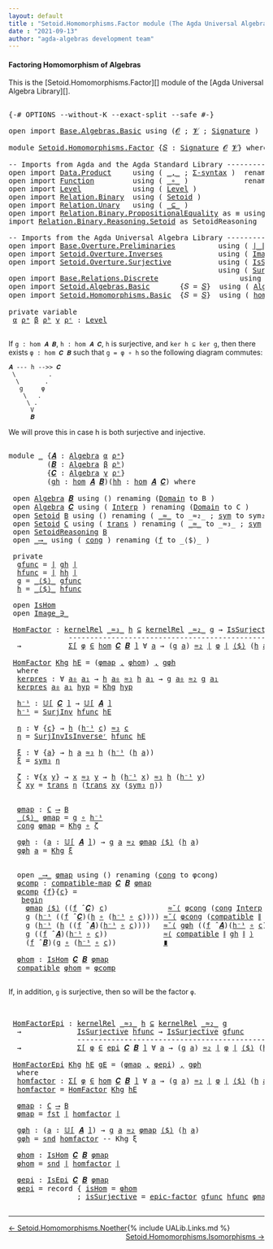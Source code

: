 ```yaml
---
layout: default
title : "Setoid.Homomorphisms.Factor module (The Agda Universal Algebra Library)"
date : "2021-09-13"
author: "agda-algebras development team"
---
```


#### <a id="factoring-homomorphisms-of-setoidalgebra">Factoring Homomorphism of Algebras</a>

This is the [Setoid.Homomorphisms.Factor][] module of the [Agda Universal Algebra Library][].

<pre class="Agda">

<a id="372" class="Symbol">{-#</a> <a id="376" class="Keyword">OPTIONS</a> <a id="384" class="Pragma">--without-K</a> <a id="396" class="Pragma">--exact-split</a> <a id="410" class="Pragma">--safe</a> <a id="417" class="Symbol">#-}</a>

<a id="422" class="Keyword">open</a> <a id="427" class="Keyword">import</a> <a id="434" href="Base.Algebras.Basic.html" class="Module">Base.Algebras.Basic</a> <a id="454" class="Keyword">using</a> <a id="460" class="Symbol">(</a><a id="461" href="Base.Algebras.Basic.html#1162" class="Generalizable">𝓞</a> <a id="463" class="Symbol">;</a> <a id="465" href="Base.Algebras.Basic.html#1164" class="Generalizable">𝓥</a> <a id="467" class="Symbol">;</a> <a id="469" href="Base.Algebras.Basic.html#3890" class="Function">Signature</a> <a id="479" class="Symbol">)</a>

<a id="482" class="Keyword">module</a> <a id="489" href="Setoid.Homomorphisms.Factor.html" class="Module">Setoid.Homomorphisms.Factor</a> <a id="517" class="Symbol">{</a><a id="518" href="Setoid.Homomorphisms.Factor.html#518" class="Bound">𝑆</a> <a id="520" class="Symbol">:</a> <a id="522" href="Base.Algebras.Basic.html#3890" class="Function">Signature</a> <a id="532" href="Base.Algebras.Basic.html#1162" class="Generalizable">𝓞</a> <a id="534" href="Base.Algebras.Basic.html#1164" class="Generalizable">𝓥</a><a id="535" class="Symbol">}</a> <a id="537" class="Keyword">where</a>

<a id="544" class="Comment">-- Imports from Agda and the Agda Standard Library -------------------------------------------------</a>
<a id="645" class="Keyword">open</a> <a id="650" class="Keyword">import</a> <a id="657" href="Data.Product.html" class="Module">Data.Product</a>     <a id="674" class="Keyword">using</a> <a id="680" class="Symbol">(</a> <a id="682" href="Agda.Builtin.Sigma.html#236" class="InductiveConstructor Operator">_,_</a> <a id="686" class="Symbol">;</a> <a id="688" href="Data.Product.html#916" class="Function">Σ-syntax</a> <a id="697" class="Symbol">)</a>  <a id="700" class="Keyword">renaming</a> <a id="709" class="Symbol">(</a> <a id="711" href="Agda.Builtin.Sigma.html#252" class="Field">proj₁</a> <a id="717" class="Symbol">to</a> <a id="720" class="Field">fst</a> <a id="724" class="Symbol">;</a> <a id="726" href="Agda.Builtin.Sigma.html#264" class="Field">proj₂</a> <a id="732" class="Symbol">to</a> <a id="735" class="Field">snd</a> <a id="739" class="Symbol">)</a>
<a id="741" class="Keyword">open</a> <a id="746" class="Keyword">import</a> <a id="753" href="Function.html" class="Module">Function</a>         <a id="770" class="Keyword">using</a> <a id="776" class="Symbol">(</a> <a id="778" href="Function.Base.html#1031" class="Function Operator">_∘_</a> <a id="782" class="Symbol">)</a>             <a id="796" class="Keyword">renaming</a> <a id="805" class="Symbol">(</a> <a id="807" href="Function.Bundles.html#1868" class="Record">Func</a> <a id="812" class="Symbol">to</a> <a id="815" class="Record">_⟶_</a> <a id="819" class="Symbol">)</a>
<a id="821" class="Keyword">open</a> <a id="826" class="Keyword">import</a> <a id="833" href="Level.html" class="Module">Level</a>            <a id="850" class="Keyword">using</a> <a id="856" class="Symbol">(</a> <a id="858" href="Agda.Primitive.html#597" class="Postulate">Level</a> <a id="864" class="Symbol">)</a>
<a id="866" class="Keyword">open</a> <a id="871" class="Keyword">import</a> <a id="878" href="Relation.Binary.html" class="Module">Relation.Binary</a>  <a id="895" class="Keyword">using</a> <a id="901" class="Symbol">(</a> <a id="903" href="Relation.Binary.Bundles.html#1009" class="Record">Setoid</a> <a id="910" class="Symbol">)</a>
<a id="912" class="Keyword">open</a> <a id="917" class="Keyword">import</a> <a id="924" href="Relation.Unary.html" class="Module">Relation.Unary</a>   <a id="941" class="Keyword">using</a> <a id="947" class="Symbol">(</a> <a id="949" href="Relation.Unary.html#1742" class="Function Operator">_⊆_</a> <a id="953" class="Symbol">)</a>
<a id="955" class="Keyword">open</a> <a id="960" class="Keyword">import</a> <a id="967" href="Relation.Binary.PropositionalEquality.html" class="Module">Relation.Binary.PropositionalEquality</a> <a id="1005" class="Symbol">as</a> <a id="1008" class="Module">≡</a> <a id="1010" class="Keyword">using</a> <a id="1016" class="Symbol">()</a>
<a id="1019" class="Keyword">import</a> <a id="1026" href="Relation.Binary.Reasoning.Setoid.html" class="Module">Relation.Binary.Reasoning.Setoid</a> <a id="1059" class="Symbol">as</a> <a id="1062" class="Module">SetoidReasoning</a>

<a id="1079" class="Comment">-- Imports from the Agda Universal Algebra Library ------------------------------------------------</a>
<a id="1179" class="Keyword">open</a> <a id="1184" class="Keyword">import</a> <a id="1191" href="Base.Overture.Preliminaries.html" class="Module">Base.Overture.Preliminaries</a>          <a id="1228" class="Keyword">using</a> <a id="1234" class="Symbol">(</a> <a id="1236" href="Base.Overture.Preliminaries.html#4402" class="Function Operator">∣_∣</a> <a id="1240" class="Symbol">;</a> <a id="1242" href="Base.Overture.Preliminaries.html#4440" class="Function Operator">∥_∥</a> <a id="1246" class="Symbol">)</a>
<a id="1248" class="Keyword">open</a> <a id="1253" class="Keyword">import</a> <a id="1260" href="Setoid.Overture.Inverses.html" class="Module">Setoid.Overture.Inverses</a>             <a id="1297" class="Keyword">using</a> <a id="1303" class="Symbol">(</a> <a id="1305" href="Setoid.Overture.Inverses.html#1876" class="Datatype Operator">Image_∋_</a> <a id="1314" class="Symbol">)</a>
<a id="1316" class="Keyword">open</a> <a id="1321" class="Keyword">import</a> <a id="1328" href="Setoid.Overture.Surjective.html" class="Module">Setoid.Overture.Surjective</a>           <a id="1365" class="Keyword">using</a> <a id="1371" class="Symbol">(</a> <a id="1373" href="Setoid.Overture.Surjective.html#2049" class="Function">IsSurjective</a> <a id="1386" class="Symbol">;</a> <a id="1388" href="Setoid.Overture.Surjective.html#3153" class="Function">SurjInv</a> <a id="1396" class="Symbol">)</a>
                                                 <a id="1447" class="Keyword">using</a> <a id="1453" class="Symbol">(</a> <a id="1455" href="Setoid.Overture.Surjective.html#3422" class="Function">SurjInvIsInverseʳ</a> <a id="1473" class="Symbol">;</a> <a id="1475" href="Setoid.Overture.Surjective.html#4905" class="Function">epic-factor</a> <a id="1487" class="Symbol">)</a>
<a id="1489" class="Keyword">open</a> <a id="1494" class="Keyword">import</a> <a id="1501" href="Base.Relations.Discrete.html" class="Module">Base.Relations.Discrete</a>                   <a id="1543" class="Keyword">using</a> <a id="1549" class="Symbol">(</a> <a id="1551" href="Base.Relations.Discrete.html#4024" class="Function">kernelRel</a> <a id="1561" class="Symbol">)</a>
<a id="1563" class="Keyword">open</a> <a id="1568" class="Keyword">import</a> <a id="1575" href="Setoid.Algebras.Basic.html" class="Module">Setoid.Algebras.Basic</a>       <a id="1603" class="Symbol">{</a><a id="1604" class="Argument">𝑆</a> <a id="1606" class="Symbol">=</a> <a id="1608" href="Setoid.Homomorphisms.Factor.html#518" class="Bound">𝑆</a><a id="1609" class="Symbol">}</a>  <a id="1612" class="Keyword">using</a> <a id="1618" class="Symbol">(</a> <a id="1620" href="Setoid.Algebras.Basic.html#2890" class="Record">Algebra</a> <a id="1628" class="Symbol">;</a> <a id="1630" href="Setoid.Algebras.Basic.html#3636" class="Function Operator">𝕌[_]</a> <a id="1635" class="Symbol">;</a> <a id="1637" href="Setoid.Algebras.Basic.html#4038" class="Function Operator">_̂_</a> <a id="1641" class="Symbol">)</a>
<a id="1643" class="Keyword">open</a> <a id="1648" class="Keyword">import</a> <a id="1655" href="Setoid.Homomorphisms.Basic.html" class="Module">Setoid.Homomorphisms.Basic</a>  <a id="1683" class="Symbol">{</a><a id="1684" class="Argument">𝑆</a> <a id="1686" class="Symbol">=</a> <a id="1688" href="Setoid.Homomorphisms.Factor.html#518" class="Bound">𝑆</a><a id="1689" class="Symbol">}</a>  <a id="1692" class="Keyword">using</a> <a id="1698" class="Symbol">(</a> <a id="1700" href="Setoid.Homomorphisms.Basic.html#1980" class="Function">hom</a> <a id="1704" class="Symbol">;</a> <a id="1706" href="Setoid.Homomorphisms.Basic.html#1884" class="Record">IsHom</a> <a id="1712" class="Symbol">;</a> <a id="1714" href="Setoid.Homomorphisms.Basic.html#1734" class="Function">compatible-map</a> <a id="1729" class="Symbol">;</a> <a id="1731" href="Setoid.Homomorphisms.Basic.html#2605" class="Function">epi</a> <a id="1735" class="Symbol">;</a> <a id="1737" href="Setoid.Homomorphisms.Basic.html#2443" class="Record">IsEpi</a><a id="1742" class="Symbol">)</a>

<a id="1745" class="Keyword">private</a> <a id="1753" class="Keyword">variable</a>
 <a id="1763" href="Setoid.Homomorphisms.Factor.html#1763" class="Generalizable">α</a> <a id="1765" href="Setoid.Homomorphisms.Factor.html#1765" class="Generalizable">ρᵃ</a> <a id="1768" href="Setoid.Homomorphisms.Factor.html#1768" class="Generalizable">β</a> <a id="1770" href="Setoid.Homomorphisms.Factor.html#1770" class="Generalizable">ρᵇ</a> <a id="1773" href="Setoid.Homomorphisms.Factor.html#1773" class="Generalizable">γ</a> <a id="1775" href="Setoid.Homomorphisms.Factor.html#1775" class="Generalizable">ρᶜ</a> <a id="1778" class="Symbol">:</a> <a id="1780" href="Agda.Primitive.html#597" class="Postulate">Level</a>

</pre>

If `g : hom 𝑨 𝑩`, `h : hom 𝑨 𝑪`, `h` is surjective, and `ker h ⊆ ker g`, then there exists `φ : hom 𝑪 𝑩` such that `g = φ ∘ h` so the following diagram commutes:

```
𝑨 --- h -->> 𝑪
 \         .
  \       .
   g     φ
    \   .
     \ .
      V
      𝑩
```

We will prove this in case h is both surjective and injective.

<pre class="Agda">

<a id="2135" class="Keyword">module</a> <a id="2142" href="Setoid.Homomorphisms.Factor.html#2142" class="Module">_</a> <a id="2144" class="Symbol">{</a><a id="2145" href="Setoid.Homomorphisms.Factor.html#2145" class="Bound">𝑨</a> <a id="2147" class="Symbol">:</a> <a id="2149" href="Setoid.Algebras.Basic.html#2890" class="Record">Algebra</a> <a id="2157" href="Setoid.Homomorphisms.Factor.html#1763" class="Generalizable">α</a> <a id="2159" href="Setoid.Homomorphisms.Factor.html#1765" class="Generalizable">ρᵃ</a><a id="2161" class="Symbol">}</a>
         <a id="2172" class="Symbol">(</a><a id="2173" href="Setoid.Homomorphisms.Factor.html#2173" class="Bound">𝑩</a> <a id="2175" class="Symbol">:</a> <a id="2177" href="Setoid.Algebras.Basic.html#2890" class="Record">Algebra</a> <a id="2185" href="Setoid.Homomorphisms.Factor.html#1768" class="Generalizable">β</a> <a id="2187" href="Setoid.Homomorphisms.Factor.html#1770" class="Generalizable">ρᵇ</a><a id="2189" class="Symbol">)</a>
         <a id="2200" class="Symbol">{</a><a id="2201" href="Setoid.Homomorphisms.Factor.html#2201" class="Bound">𝑪</a> <a id="2203" class="Symbol">:</a> <a id="2205" href="Setoid.Algebras.Basic.html#2890" class="Record">Algebra</a> <a id="2213" href="Setoid.Homomorphisms.Factor.html#1773" class="Generalizable">γ</a> <a id="2215" href="Setoid.Homomorphisms.Factor.html#1775" class="Generalizable">ρᶜ</a><a id="2217" class="Symbol">}</a>
         <a id="2228" class="Symbol">(</a><a id="2229" href="Setoid.Homomorphisms.Factor.html#2229" class="Bound">gh</a> <a id="2232" class="Symbol">:</a> <a id="2234" href="Setoid.Homomorphisms.Basic.html#1980" class="Function">hom</a> <a id="2238" href="Setoid.Homomorphisms.Factor.html#2145" class="Bound">𝑨</a> <a id="2240" href="Setoid.Homomorphisms.Factor.html#2173" class="Bound">𝑩</a><a id="2241" class="Symbol">)(</a><a id="2243" href="Setoid.Homomorphisms.Factor.html#2243" class="Bound">hh</a> <a id="2246" class="Symbol">:</a> <a id="2248" href="Setoid.Homomorphisms.Basic.html#1980" class="Function">hom</a> <a id="2252" href="Setoid.Homomorphisms.Factor.html#2145" class="Bound">𝑨</a> <a id="2254" href="Setoid.Homomorphisms.Factor.html#2201" class="Bound">𝑪</a><a id="2255" class="Symbol">)</a> <a id="2257" class="Keyword">where</a>

 <a id="2265" class="Keyword">open</a> <a id="2270" href="Setoid.Algebras.Basic.html#2890" class="Module">Algebra</a> <a id="2278" href="Setoid.Homomorphisms.Factor.html#2173" class="Bound">𝑩</a> <a id="2280" class="Keyword">using</a> <a id="2286" class="Symbol">()</a> <a id="2289" class="Keyword">renaming</a> <a id="2298" class="Symbol">(</a><a id="2299" href="Setoid.Algebras.Basic.html#2947" class="Field">Domain</a> <a id="2306" class="Symbol">to</a> <a id="2309" class="Field">B</a> <a id="2311" class="Symbol">)</a>
 <a id="2314" class="Keyword">open</a> <a id="2319" href="Setoid.Algebras.Basic.html#2890" class="Module">Algebra</a> <a id="2327" href="Setoid.Homomorphisms.Factor.html#2201" class="Bound">𝑪</a> <a id="2329" class="Keyword">using</a> <a id="2335" class="Symbol">(</a> <a id="2337" href="Setoid.Algebras.Basic.html#2969" class="Field">Interp</a> <a id="2344" class="Symbol">)</a> <a id="2346" class="Keyword">renaming</a> <a id="2355" class="Symbol">(</a><a id="2356" href="Setoid.Algebras.Basic.html#2947" class="Field">Domain</a> <a id="2363" class="Symbol">to</a> <a id="2366" class="Field">C</a> <a id="2368" class="Symbol">)</a>
 <a id="2371" class="Keyword">open</a> <a id="2376" href="Relation.Binary.Bundles.html#1009" class="Module">Setoid</a> <a id="2383" href="Setoid.Homomorphisms.Factor.html#2309" class="Function">B</a> <a id="2385" class="Keyword">using</a> <a id="2391" class="Symbol">()</a> <a id="2394" class="Keyword">renaming</a> <a id="2403" class="Symbol">(</a> <a id="2405" href="Relation.Binary.Bundles.html#1098" class="Field Operator">_≈_</a> <a id="2409" class="Symbol">to</a> <a id="2412" class="Field Operator">_≈₂_</a> <a id="2417" class="Symbol">;</a> <a id="2419" href="Relation.Binary.Structures.html#1594" class="Function">sym</a> <a id="2423" class="Symbol">to</a> <a id="2426" class="Function">sym₂</a> <a id="2431" class="Symbol">)</a>
 <a id="2434" class="Keyword">open</a> <a id="2439" href="Relation.Binary.Bundles.html#1009" class="Module">Setoid</a> <a id="2446" href="Setoid.Homomorphisms.Factor.html#2366" class="Function">C</a> <a id="2448" class="Keyword">using</a> <a id="2454" class="Symbol">(</a> <a id="2456" href="Relation.Binary.Structures.html#1620" class="Function">trans</a> <a id="2462" class="Symbol">)</a> <a id="2464" class="Keyword">renaming</a> <a id="2473" class="Symbol">(</a> <a id="2475" href="Relation.Binary.Bundles.html#1098" class="Field Operator">_≈_</a> <a id="2479" class="Symbol">to</a> <a id="2482" class="Field Operator">_≈₃_</a> <a id="2487" class="Symbol">;</a> <a id="2489" href="Relation.Binary.Structures.html#1594" class="Function">sym</a> <a id="2493" class="Symbol">to</a> <a id="2496" class="Function">sym₃</a> <a id="2501" class="Symbol">)</a>
 <a id="2504" class="Keyword">open</a> <a id="2509" href="Relation.Binary.Reasoning.Setoid.html" class="Module">SetoidReasoning</a> <a id="2525" href="Setoid.Homomorphisms.Factor.html#2309" class="Function">B</a>
 <a id="2528" class="Keyword">open</a> <a id="2533" href="Setoid.Homomorphisms.Factor.html#815" class="Module">_⟶_</a> <a id="2537" class="Keyword">using</a> <a id="2543" class="Symbol">(</a> <a id="2545" href="Function.Bundles.html#1938" class="Field">cong</a> <a id="2550" class="Symbol">)</a> <a id="2552" class="Keyword">renaming</a> <a id="2561" class="Symbol">(</a><a id="2562" href="Function.Bundles.html#1919" class="Field">f</a> <a id="2564" class="Symbol">to</a> <a id="2567" class="Field">_⟨$⟩_</a> <a id="2573" class="Symbol">)</a>

 <a id="2577" class="Keyword">private</a>
  <a id="2587" href="Setoid.Homomorphisms.Factor.html#2587" class="Function">gfunc</a> <a id="2593" class="Symbol">=</a> <a id="2595" href="Base.Overture.Preliminaries.html#4402" class="Function Operator">∣</a> <a id="2597" href="Setoid.Homomorphisms.Factor.html#2229" class="Bound">gh</a> <a id="2600" href="Base.Overture.Preliminaries.html#4402" class="Function Operator">∣</a>
  <a id="2604" href="Setoid.Homomorphisms.Factor.html#2604" class="Function">hfunc</a> <a id="2610" class="Symbol">=</a> <a id="2612" href="Base.Overture.Preliminaries.html#4402" class="Function Operator">∣</a> <a id="2614" href="Setoid.Homomorphisms.Factor.html#2243" class="Bound">hh</a> <a id="2617" href="Base.Overture.Preliminaries.html#4402" class="Function Operator">∣</a>
  <a id="2621" href="Setoid.Homomorphisms.Factor.html#2621" class="Function">g</a> <a id="2623" class="Symbol">=</a> <a id="2625" href="Setoid.Homomorphisms.Factor.html#2567" class="Field Operator">_⟨$⟩_</a> <a id="2631" href="Setoid.Homomorphisms.Factor.html#2587" class="Function">gfunc</a>
  <a id="2639" href="Setoid.Homomorphisms.Factor.html#2639" class="Function">h</a> <a id="2641" class="Symbol">=</a> <a id="2643" href="Setoid.Homomorphisms.Factor.html#2567" class="Field Operator">_⟨$⟩_</a> <a id="2649" href="Setoid.Homomorphisms.Factor.html#2604" class="Function">hfunc</a>

 <a id="2657" class="Keyword">open</a> <a id="2662" href="Setoid.Homomorphisms.Basic.html#1884" class="Module">IsHom</a>
 <a id="2669" class="Keyword">open</a> <a id="2674" href="Setoid.Overture.Inverses.html#1876" class="Module Operator">Image_∋_</a>

 <a id="2685" href="Setoid.Homomorphisms.Factor.html#2685" class="Function">HomFactor</a> <a id="2695" class="Symbol">:</a> <a id="2697" href="Base.Relations.Discrete.html#4024" class="Function">kernelRel</a> <a id="2707" href="Setoid.Homomorphisms.Factor.html#2482" class="Function Operator">_≈₃_</a> <a id="2712" href="Setoid.Homomorphisms.Factor.html#2639" class="Function">h</a> <a id="2714" href="Relation.Unary.html#1742" class="Function Operator">⊆</a> <a id="2716" href="Base.Relations.Discrete.html#4024" class="Function">kernelRel</a> <a id="2726" href="Setoid.Homomorphisms.Factor.html#2412" class="Function Operator">_≈₂_</a> <a id="2731" href="Setoid.Homomorphisms.Factor.html#2621" class="Function">g</a> <a id="2733" class="Symbol">→</a> <a id="2735" href="Setoid.Overture.Surjective.html#2049" class="Function">IsSurjective</a> <a id="2748" href="Setoid.Homomorphisms.Factor.html#2604" class="Function">hfunc</a>
              <a id="2768" class="Comment">---------------------------------------------------------</a>
  <a id="2828" class="Symbol">→</a>           <a id="2840" href="Data.Product.html#916" class="Function">Σ[</a> <a id="2843" href="Setoid.Homomorphisms.Factor.html#2843" class="Bound">φ</a> <a id="2845" href="Data.Product.html#916" class="Function">∈</a> <a id="2847" href="Setoid.Homomorphisms.Basic.html#1980" class="Function">hom</a> <a id="2851" href="Setoid.Homomorphisms.Factor.html#2201" class="Bound">𝑪</a> <a id="2853" href="Setoid.Homomorphisms.Factor.html#2173" class="Bound">𝑩</a> <a id="2855" href="Data.Product.html#916" class="Function">]</a> <a id="2857" class="Symbol">∀</a> <a id="2859" href="Setoid.Homomorphisms.Factor.html#2859" class="Bound">a</a> <a id="2861" class="Symbol">→</a> <a id="2863" class="Symbol">(</a><a id="2864" href="Setoid.Homomorphisms.Factor.html#2621" class="Function">g</a> <a id="2866" href="Setoid.Homomorphisms.Factor.html#2859" class="Bound">a</a><a id="2867" class="Symbol">)</a> <a id="2869" href="Setoid.Homomorphisms.Factor.html#2412" class="Function Operator">≈₂</a> <a id="2872" href="Base.Overture.Preliminaries.html#4402" class="Function Operator">∣</a> <a id="2874" href="Setoid.Homomorphisms.Factor.html#2843" class="Bound">φ</a> <a id="2876" href="Base.Overture.Preliminaries.html#4402" class="Function Operator">∣</a> <a id="2878" href="Setoid.Homomorphisms.Factor.html#2567" class="Field Operator">⟨$⟩</a> <a id="2882" class="Symbol">(</a><a id="2883" href="Setoid.Homomorphisms.Factor.html#2639" class="Function">h</a> <a id="2885" href="Setoid.Homomorphisms.Factor.html#2859" class="Bound">a</a><a id="2886" class="Symbol">)</a>

 <a id="2890" href="Setoid.Homomorphisms.Factor.html#2685" class="Function">HomFactor</a> <a id="2900" href="Setoid.Homomorphisms.Factor.html#2900" class="Bound">Khg</a> <a id="2904" href="Setoid.Homomorphisms.Factor.html#2904" class="Bound">hE</a> <a id="2907" class="Symbol">=</a> <a id="2909" class="Symbol">(</a><a id="2910" href="Setoid.Homomorphisms.Factor.html#3268" class="Function">φmap</a> <a id="2915" href="Agda.Builtin.Sigma.html#236" class="InductiveConstructor Operator">,</a> <a id="2917" href="Setoid.Homomorphisms.Factor.html#3822" class="Function">φhom</a><a id="2921" class="Symbol">)</a> <a id="2923" href="Agda.Builtin.Sigma.html#236" class="InductiveConstructor Operator">,</a> <a id="2925" href="Setoid.Homomorphisms.Factor.html#3329" class="Function">gφh</a>
  <a id="2931" class="Keyword">where</a>
  <a id="2939" href="Setoid.Homomorphisms.Factor.html#2939" class="Function">kerpres</a> <a id="2947" class="Symbol">:</a> <a id="2949" class="Symbol">∀</a> <a id="2951" href="Setoid.Homomorphisms.Factor.html#2951" class="Bound">a₀</a> <a id="2954" href="Setoid.Homomorphisms.Factor.html#2954" class="Bound">a₁</a> <a id="2957" class="Symbol">→</a> <a id="2959" href="Setoid.Homomorphisms.Factor.html#2639" class="Function">h</a> <a id="2961" href="Setoid.Homomorphisms.Factor.html#2951" class="Bound">a₀</a> <a id="2964" href="Setoid.Homomorphisms.Factor.html#2482" class="Function Operator">≈₃</a> <a id="2967" href="Setoid.Homomorphisms.Factor.html#2639" class="Function">h</a> <a id="2969" href="Setoid.Homomorphisms.Factor.html#2954" class="Bound">a₁</a> <a id="2972" class="Symbol">→</a> <a id="2974" href="Setoid.Homomorphisms.Factor.html#2621" class="Function">g</a> <a id="2976" href="Setoid.Homomorphisms.Factor.html#2951" class="Bound">a₀</a> <a id="2979" href="Setoid.Homomorphisms.Factor.html#2412" class="Function Operator">≈₂</a> <a id="2982" href="Setoid.Homomorphisms.Factor.html#2621" class="Function">g</a> <a id="2984" href="Setoid.Homomorphisms.Factor.html#2954" class="Bound">a₁</a>
  <a id="2989" href="Setoid.Homomorphisms.Factor.html#2939" class="Function">kerpres</a> <a id="2997" href="Setoid.Homomorphisms.Factor.html#2997" class="Bound">a₀</a> <a id="3000" href="Setoid.Homomorphisms.Factor.html#3000" class="Bound">a₁</a> <a id="3003" href="Setoid.Homomorphisms.Factor.html#3003" class="Bound">hyp</a> <a id="3007" class="Symbol">=</a> <a id="3009" href="Setoid.Homomorphisms.Factor.html#2900" class="Bound">Khg</a> <a id="3013" href="Setoid.Homomorphisms.Factor.html#3003" class="Bound">hyp</a>

  <a id="3020" href="Setoid.Homomorphisms.Factor.html#3020" class="Function">h⁻¹</a> <a id="3024" class="Symbol">:</a> <a id="3026" href="Setoid.Algebras.Basic.html#3636" class="Function Operator">𝕌[</a> <a id="3029" href="Setoid.Homomorphisms.Factor.html#2201" class="Bound">𝑪</a> <a id="3031" href="Setoid.Algebras.Basic.html#3636" class="Function Operator">]</a> <a id="3033" class="Symbol">→</a> <a id="3035" href="Setoid.Algebras.Basic.html#3636" class="Function Operator">𝕌[</a> <a id="3038" href="Setoid.Homomorphisms.Factor.html#2145" class="Bound">𝑨</a> <a id="3040" href="Setoid.Algebras.Basic.html#3636" class="Function Operator">]</a>
  <a id="3044" href="Setoid.Homomorphisms.Factor.html#3020" class="Function">h⁻¹</a> <a id="3048" class="Symbol">=</a> <a id="3050" href="Setoid.Overture.Surjective.html#3153" class="Function">SurjInv</a> <a id="3058" href="Setoid.Homomorphisms.Factor.html#2604" class="Function">hfunc</a> <a id="3064" href="Setoid.Homomorphisms.Factor.html#2904" class="Bound">hE</a>

  <a id="3070" href="Setoid.Homomorphisms.Factor.html#3070" class="Function">η</a> <a id="3072" class="Symbol">:</a> <a id="3074" class="Symbol">∀</a> <a id="3076" class="Symbol">{</a><a id="3077" href="Setoid.Homomorphisms.Factor.html#3077" class="Bound">c</a><a id="3078" class="Symbol">}</a> <a id="3080" class="Symbol">→</a> <a id="3082" href="Setoid.Homomorphisms.Factor.html#2639" class="Function">h</a> <a id="3084" class="Symbol">(</a><a id="3085" href="Setoid.Homomorphisms.Factor.html#3020" class="Function">h⁻¹</a> <a id="3089" href="Setoid.Homomorphisms.Factor.html#3077" class="Bound">c</a><a id="3090" class="Symbol">)</a> <a id="3092" href="Setoid.Homomorphisms.Factor.html#2482" class="Function Operator">≈₃</a> <a id="3095" href="Setoid.Homomorphisms.Factor.html#3077" class="Bound">c</a>
  <a id="3099" href="Setoid.Homomorphisms.Factor.html#3070" class="Function">η</a> <a id="3101" class="Symbol">=</a> <a id="3103" href="Setoid.Overture.Surjective.html#3422" class="Function">SurjInvIsInverseʳ</a> <a id="3121" href="Setoid.Homomorphisms.Factor.html#2604" class="Function">hfunc</a> <a id="3127" href="Setoid.Homomorphisms.Factor.html#2904" class="Bound">hE</a>

  <a id="3133" href="Setoid.Homomorphisms.Factor.html#3133" class="Function">ξ</a> <a id="3135" class="Symbol">:</a> <a id="3137" class="Symbol">∀</a> <a id="3139" class="Symbol">{</a><a id="3140" href="Setoid.Homomorphisms.Factor.html#3140" class="Bound">a</a><a id="3141" class="Symbol">}</a> <a id="3143" class="Symbol">→</a> <a id="3145" href="Setoid.Homomorphisms.Factor.html#2639" class="Function">h</a> <a id="3147" href="Setoid.Homomorphisms.Factor.html#3140" class="Bound">a</a> <a id="3149" href="Setoid.Homomorphisms.Factor.html#2482" class="Function Operator">≈₃</a> <a id="3152" href="Setoid.Homomorphisms.Factor.html#2639" class="Function">h</a> <a id="3154" class="Symbol">(</a><a id="3155" href="Setoid.Homomorphisms.Factor.html#3020" class="Function">h⁻¹</a> <a id="3159" class="Symbol">(</a><a id="3160" href="Setoid.Homomorphisms.Factor.html#2639" class="Function">h</a> <a id="3162" href="Setoid.Homomorphisms.Factor.html#3140" class="Bound">a</a><a id="3163" class="Symbol">))</a>
  <a id="3168" href="Setoid.Homomorphisms.Factor.html#3133" class="Function">ξ</a> <a id="3170" class="Symbol">=</a> <a id="3172" href="Setoid.Homomorphisms.Factor.html#2496" class="Function">sym₃</a> <a id="3177" href="Setoid.Homomorphisms.Factor.html#3070" class="Function">η</a>

  <a id="3182" href="Setoid.Homomorphisms.Factor.html#3182" class="Function">ζ</a> <a id="3184" class="Symbol">:</a> <a id="3186" class="Symbol">∀{</a><a id="3188" href="Setoid.Homomorphisms.Factor.html#3188" class="Bound">x</a> <a id="3190" href="Setoid.Homomorphisms.Factor.html#3190" class="Bound">y</a><a id="3191" class="Symbol">}</a> <a id="3193" class="Symbol">→</a> <a id="3195" href="Setoid.Homomorphisms.Factor.html#3188" class="Bound">x</a> <a id="3197" href="Setoid.Homomorphisms.Factor.html#2482" class="Function Operator">≈₃</a> <a id="3200" href="Setoid.Homomorphisms.Factor.html#3190" class="Bound">y</a> <a id="3202" class="Symbol">→</a> <a id="3204" href="Setoid.Homomorphisms.Factor.html#2639" class="Function">h</a> <a id="3206" class="Symbol">(</a><a id="3207" href="Setoid.Homomorphisms.Factor.html#3020" class="Function">h⁻¹</a> <a id="3211" href="Setoid.Homomorphisms.Factor.html#3188" class="Bound">x</a><a id="3212" class="Symbol">)</a> <a id="3214" href="Setoid.Homomorphisms.Factor.html#2482" class="Function Operator">≈₃</a> <a id="3217" href="Setoid.Homomorphisms.Factor.html#2639" class="Function">h</a> <a id="3219" class="Symbol">(</a><a id="3220" href="Setoid.Homomorphisms.Factor.html#3020" class="Function">h⁻¹</a> <a id="3224" href="Setoid.Homomorphisms.Factor.html#3190" class="Bound">y</a><a id="3225" class="Symbol">)</a>
  <a id="3229" href="Setoid.Homomorphisms.Factor.html#3182" class="Function">ζ</a> <a id="3231" href="Setoid.Homomorphisms.Factor.html#3231" class="Bound">xy</a> <a id="3234" class="Symbol">=</a> <a id="3236" href="Relation.Binary.Structures.html#1620" class="Function">trans</a> <a id="3242" href="Setoid.Homomorphisms.Factor.html#3070" class="Function">η</a> <a id="3244" class="Symbol">(</a><a id="3245" href="Relation.Binary.Structures.html#1620" class="Function">trans</a> <a id="3251" href="Setoid.Homomorphisms.Factor.html#3231" class="Bound">xy</a> <a id="3254" class="Symbol">(</a><a id="3255" href="Setoid.Homomorphisms.Factor.html#2496" class="Function">sym₃</a> <a id="3260" href="Setoid.Homomorphisms.Factor.html#3070" class="Function">η</a><a id="3261" class="Symbol">))</a>


  <a id="3268" href="Setoid.Homomorphisms.Factor.html#3268" class="Function">φmap</a> <a id="3273" class="Symbol">:</a> <a id="3275" href="Setoid.Homomorphisms.Factor.html#2366" class="Function">C</a> <a id="3277" href="Setoid.Homomorphisms.Factor.html#815" class="Record Operator">⟶</a> <a id="3279" href="Setoid.Homomorphisms.Factor.html#2309" class="Function">B</a>
  <a id="3283" href="Setoid.Homomorphisms.Factor.html#2567" class="Field Operator">_⟨$⟩_</a> <a id="3289" href="Setoid.Homomorphisms.Factor.html#3268" class="Function">φmap</a> <a id="3294" class="Symbol">=</a> <a id="3296" href="Setoid.Homomorphisms.Factor.html#2621" class="Function">g</a> <a id="3298" href="Function.Base.html#1031" class="Function Operator">∘</a> <a id="3300" href="Setoid.Homomorphisms.Factor.html#3020" class="Function">h⁻¹</a>
  <a id="3306" href="Function.Bundles.html#1938" class="Field">cong</a> <a id="3311" href="Setoid.Homomorphisms.Factor.html#3268" class="Function">φmap</a> <a id="3316" class="Symbol">=</a> <a id="3318" href="Setoid.Homomorphisms.Factor.html#2900" class="Bound">Khg</a> <a id="3322" href="Function.Base.html#1031" class="Function Operator">∘</a> <a id="3324" href="Setoid.Homomorphisms.Factor.html#3182" class="Function">ζ</a>

  <a id="3329" href="Setoid.Homomorphisms.Factor.html#3329" class="Function">gφh</a> <a id="3333" class="Symbol">:</a> <a id="3335" class="Symbol">(</a><a id="3336" href="Setoid.Homomorphisms.Factor.html#3336" class="Bound">a</a> <a id="3338" class="Symbol">:</a> <a id="3340" href="Setoid.Algebras.Basic.html#3636" class="Function Operator">𝕌[</a> <a id="3343" href="Setoid.Homomorphisms.Factor.html#2145" class="Bound">𝑨</a> <a id="3345" href="Setoid.Algebras.Basic.html#3636" class="Function Operator">]</a><a id="3346" class="Symbol">)</a> <a id="3348" class="Symbol">→</a> <a id="3350" href="Setoid.Homomorphisms.Factor.html#2621" class="Function">g</a> <a id="3352" href="Setoid.Homomorphisms.Factor.html#3336" class="Bound">a</a> <a id="3354" href="Setoid.Homomorphisms.Factor.html#2412" class="Function Operator">≈₂</a> <a id="3357" href="Setoid.Homomorphisms.Factor.html#3268" class="Function">φmap</a> <a id="3362" href="Setoid.Homomorphisms.Factor.html#2567" class="Field Operator">⟨$⟩</a> <a id="3366" class="Symbol">(</a><a id="3367" href="Setoid.Homomorphisms.Factor.html#2639" class="Function">h</a> <a id="3369" href="Setoid.Homomorphisms.Factor.html#3336" class="Bound">a</a><a id="3370" class="Symbol">)</a>
  <a id="3374" href="Setoid.Homomorphisms.Factor.html#3329" class="Function">gφh</a> <a id="3378" href="Setoid.Homomorphisms.Factor.html#3378" class="Bound">a</a> <a id="3380" class="Symbol">=</a> <a id="3382" href="Setoid.Homomorphisms.Factor.html#2900" class="Bound">Khg</a> <a id="3386" href="Setoid.Homomorphisms.Factor.html#3133" class="Function">ξ</a>


  <a id="3392" class="Keyword">open</a> <a id="3397" href="Setoid.Homomorphisms.Factor.html#815" class="Module">_⟶_</a> <a id="3401" href="Setoid.Homomorphisms.Factor.html#3268" class="Function">φmap</a> <a id="3406" class="Keyword">using</a> <a id="3412" class="Symbol">()</a> <a id="3415" class="Keyword">renaming</a> <a id="3424" class="Symbol">(</a><a id="3425" href="Function.Bundles.html#1938" class="Field">cong</a> <a id="3430" class="Symbol">to</a> <a id="3433" class="Field">φcong</a><a id="3438" class="Symbol">)</a>
  <a id="3442" href="Setoid.Homomorphisms.Factor.html#3442" class="Function">φcomp</a> <a id="3448" class="Symbol">:</a> <a id="3450" href="Setoid.Homomorphisms.Basic.html#1734" class="Function">compatible-map</a> <a id="3465" href="Setoid.Homomorphisms.Factor.html#2201" class="Bound">𝑪</a> <a id="3467" href="Setoid.Homomorphisms.Factor.html#2173" class="Bound">𝑩</a> <a id="3469" href="Setoid.Homomorphisms.Factor.html#3268" class="Function">φmap</a>
  <a id="3476" href="Setoid.Homomorphisms.Factor.html#3442" class="Function">φcomp</a> <a id="3482" class="Symbol">{</a><a id="3483" href="Setoid.Homomorphisms.Factor.html#3483" class="Bound">f</a><a id="3484" class="Symbol">}{</a><a id="3486" href="Setoid.Homomorphisms.Factor.html#3486" class="Bound">c</a><a id="3487" class="Symbol">}</a> <a id="3489" class="Symbol">=</a>
   <a id="3494" href="Relation.Binary.Reasoning.Base.Single.html#1916" class="Function Operator">begin</a>
    <a id="3504" href="Setoid.Homomorphisms.Factor.html#3268" class="Function">φmap</a> <a id="3509" href="Setoid.Homomorphisms.Factor.html#2567" class="Field Operator">⟨$⟩</a> <a id="3513" class="Symbol">((</a><a id="3515" href="Setoid.Homomorphisms.Factor.html#3483" class="Bound">f</a> <a id="3517" href="Setoid.Algebras.Basic.html#4038" class="Function Operator">̂</a> <a id="3519" href="Setoid.Homomorphisms.Factor.html#2201" class="Bound">𝑪</a><a id="3520" class="Symbol">)</a> <a id="3522" href="Setoid.Homomorphisms.Factor.html#3486" class="Bound">c</a><a id="3523" class="Symbol">)</a>              <a id="3538" href="Relation.Binary.Reasoning.Setoid.html#1153" class="Function">≈˘⟨</a> <a id="3542" href="Setoid.Homomorphisms.Factor.html#3433" class="Function">φcong</a> <a id="3548" class="Symbol">(</a><a id="3549" href="Function.Bundles.html#1938" class="Field">cong</a> <a id="3554" href="Setoid.Algebras.Basic.html#2969" class="Function">Interp</a> <a id="3561" class="Symbol">(</a><a id="3562" href="Agda.Builtin.Equality.html#208" class="InductiveConstructor">≡.refl</a> <a id="3569" href="Agda.Builtin.Sigma.html#236" class="InductiveConstructor Operator">,</a> <a id="3571" class="Symbol">(λ</a> <a id="3574" href="Setoid.Homomorphisms.Factor.html#3574" class="Bound">_</a> <a id="3576" class="Symbol">→</a> <a id="3578" href="Setoid.Homomorphisms.Factor.html#3070" class="Function">η</a><a id="3579" class="Symbol">)))</a> <a id="3583" href="Relation.Binary.Reasoning.Setoid.html#1153" class="Function">⟩</a>
    <a id="3589" href="Setoid.Homomorphisms.Factor.html#2621" class="Function">g</a> <a id="3591" class="Symbol">(</a><a id="3592" href="Setoid.Homomorphisms.Factor.html#3020" class="Function">h⁻¹</a> <a id="3596" class="Symbol">((</a><a id="3598" href="Setoid.Homomorphisms.Factor.html#3483" class="Bound">f</a> <a id="3600" href="Setoid.Algebras.Basic.html#4038" class="Function Operator">̂</a> <a id="3602" href="Setoid.Homomorphisms.Factor.html#2201" class="Bound">𝑪</a><a id="3603" class="Symbol">)(</a><a id="3605" href="Setoid.Homomorphisms.Factor.html#2639" class="Function">h</a> <a id="3607" href="Function.Base.html#1031" class="Function Operator">∘</a> <a id="3609" class="Symbol">(</a><a id="3610" href="Setoid.Homomorphisms.Factor.html#3020" class="Function">h⁻¹</a> <a id="3614" href="Function.Base.html#1031" class="Function Operator">∘</a> <a id="3616" href="Setoid.Homomorphisms.Factor.html#3486" class="Bound">c</a><a id="3617" class="Symbol">))))</a> <a id="3622" href="Relation.Binary.Reasoning.Setoid.html#1153" class="Function">≈˘⟨</a> <a id="3626" href="Setoid.Homomorphisms.Factor.html#3433" class="Function">φcong</a> <a id="3632" class="Symbol">(</a><a id="3633" href="Setoid.Homomorphisms.Basic.html#1948" class="Field">compatible</a> <a id="3644" href="Base.Overture.Preliminaries.html#4440" class="Function Operator">∥</a> <a id="3646" href="Setoid.Homomorphisms.Factor.html#2243" class="Bound">hh</a> <a id="3649" href="Base.Overture.Preliminaries.html#4440" class="Function Operator">∥</a><a id="3650" class="Symbol">)</a> <a id="3652" href="Relation.Binary.Reasoning.Setoid.html#1153" class="Function">⟩</a>
    <a id="3658" href="Setoid.Homomorphisms.Factor.html#2621" class="Function">g</a> <a id="3660" class="Symbol">(</a><a id="3661" href="Setoid.Homomorphisms.Factor.html#3020" class="Function">h⁻¹</a> <a id="3665" class="Symbol">(</a><a id="3666" href="Setoid.Homomorphisms.Factor.html#2639" class="Function">h</a> <a id="3668" class="Symbol">((</a><a id="3670" href="Setoid.Homomorphisms.Factor.html#3483" class="Bound">f</a> <a id="3672" href="Setoid.Algebras.Basic.html#4038" class="Function Operator">̂</a> <a id="3674" href="Setoid.Homomorphisms.Factor.html#2145" class="Bound">𝑨</a><a id="3675" class="Symbol">)(</a><a id="3677" href="Setoid.Homomorphisms.Factor.html#3020" class="Function">h⁻¹</a> <a id="3681" href="Function.Base.html#1031" class="Function Operator">∘</a> <a id="3683" href="Setoid.Homomorphisms.Factor.html#3486" class="Bound">c</a><a id="3684" class="Symbol">))))</a>   <a id="3691" href="Relation.Binary.Reasoning.Setoid.html#1153" class="Function">≈˘⟨</a> <a id="3695" href="Setoid.Homomorphisms.Factor.html#3329" class="Function">gφh</a> <a id="3699" class="Symbol">((</a><a id="3701" href="Setoid.Homomorphisms.Factor.html#3483" class="Bound">f</a> <a id="3703" href="Setoid.Algebras.Basic.html#4038" class="Function Operator">̂</a> <a id="3705" href="Setoid.Homomorphisms.Factor.html#2145" class="Bound">𝑨</a><a id="3706" class="Symbol">)(</a><a id="3708" href="Setoid.Homomorphisms.Factor.html#3020" class="Function">h⁻¹</a> <a id="3712" href="Function.Base.html#1031" class="Function Operator">∘</a> <a id="3714" href="Setoid.Homomorphisms.Factor.html#3486" class="Bound">c</a><a id="3715" class="Symbol">))</a> <a id="3718" href="Relation.Binary.Reasoning.Setoid.html#1153" class="Function">⟩</a>
    <a id="3724" href="Setoid.Homomorphisms.Factor.html#2621" class="Function">g</a> <a id="3726" class="Symbol">((</a><a id="3728" href="Setoid.Homomorphisms.Factor.html#3483" class="Bound">f</a> <a id="3730" href="Setoid.Algebras.Basic.html#4038" class="Function Operator">̂</a> <a id="3732" href="Setoid.Homomorphisms.Factor.html#2145" class="Bound">𝑨</a><a id="3733" class="Symbol">)(</a><a id="3735" href="Setoid.Homomorphisms.Factor.html#3020" class="Function">h⁻¹</a> <a id="3739" href="Function.Base.html#1031" class="Function Operator">∘</a> <a id="3741" href="Setoid.Homomorphisms.Factor.html#3486" class="Bound">c</a><a id="3742" class="Symbol">))</a>             <a id="3757" href="Relation.Binary.Reasoning.Setoid.html#1052" class="Function">≈⟨</a> <a id="3760" href="Setoid.Homomorphisms.Basic.html#1948" class="Field">compatible</a> <a id="3771" href="Base.Overture.Preliminaries.html#4440" class="Function Operator">∥</a> <a id="3773" href="Setoid.Homomorphisms.Factor.html#2229" class="Bound">gh</a> <a id="3776" href="Base.Overture.Preliminaries.html#4440" class="Function Operator">∥</a> <a id="3778" href="Relation.Binary.Reasoning.Setoid.html#1052" class="Function">⟩</a>
    <a id="3784" class="Symbol">(</a><a id="3785" href="Setoid.Homomorphisms.Factor.html#3483" class="Bound">f</a> <a id="3787" href="Setoid.Algebras.Basic.html#4038" class="Function Operator">̂</a> <a id="3789" href="Setoid.Homomorphisms.Factor.html#2173" class="Bound">𝑩</a><a id="3790" class="Symbol">)(</a><a id="3792" href="Setoid.Homomorphisms.Factor.html#2621" class="Function">g</a> <a id="3794" href="Function.Base.html#1031" class="Function Operator">∘</a> <a id="3796" class="Symbol">(</a><a id="3797" href="Setoid.Homomorphisms.Factor.html#3020" class="Function">h⁻¹</a> <a id="3801" href="Function.Base.html#1031" class="Function Operator">∘</a> <a id="3803" href="Setoid.Homomorphisms.Factor.html#3486" class="Bound">c</a><a id="3804" class="Symbol">))</a>           <a id="3817" href="Relation.Binary.Reasoning.Base.Single.html#2555" class="Function Operator">∎</a>

  <a id="3822" href="Setoid.Homomorphisms.Factor.html#3822" class="Function">φhom</a> <a id="3827" class="Symbol">:</a> <a id="3829" href="Setoid.Homomorphisms.Basic.html#1884" class="Record">IsHom</a> <a id="3835" href="Setoid.Homomorphisms.Factor.html#2201" class="Bound">𝑪</a> <a id="3837" href="Setoid.Homomorphisms.Factor.html#2173" class="Bound">𝑩</a> <a id="3839" href="Setoid.Homomorphisms.Factor.html#3268" class="Function">φmap</a>
  <a id="3846" href="Setoid.Homomorphisms.Basic.html#1948" class="Field">compatible</a> <a id="3857" href="Setoid.Homomorphisms.Factor.html#3822" class="Function">φhom</a> <a id="3862" class="Symbol">=</a> <a id="3864" href="Setoid.Homomorphisms.Factor.html#3442" class="Function">φcomp</a>

</pre>


If, in addition, `g` is surjective, then so will be the factor `φ`.

<pre class="Agda">


 <a id="3969" href="Setoid.Homomorphisms.Factor.html#3969" class="Function">HomFactorEpi</a> <a id="3982" class="Symbol">:</a> <a id="3984" href="Base.Relations.Discrete.html#4024" class="Function">kernelRel</a> <a id="3994" href="Setoid.Homomorphisms.Factor.html#2482" class="Function Operator">_≈₃_</a> <a id="3999" href="Setoid.Homomorphisms.Factor.html#2639" class="Function">h</a> <a id="4001" href="Relation.Unary.html#1742" class="Function Operator">⊆</a> <a id="4003" href="Base.Relations.Discrete.html#4024" class="Function">kernelRel</a> <a id="4013" href="Setoid.Homomorphisms.Factor.html#2412" class="Function Operator">_≈₂_</a> <a id="4018" href="Setoid.Homomorphisms.Factor.html#2621" class="Function">g</a>
  <a id="4022" class="Symbol">→</a>             <a id="4036" href="Setoid.Overture.Surjective.html#2049" class="Function">IsSurjective</a> <a id="4049" href="Setoid.Homomorphisms.Factor.html#2604" class="Function">hfunc</a> <a id="4055" class="Symbol">→</a> <a id="4057" href="Setoid.Overture.Surjective.html#2049" class="Function">IsSurjective</a> <a id="4070" href="Setoid.Homomorphisms.Factor.html#2587" class="Function">gfunc</a>
                <a id="4092" class="Comment">-------------------------------------------------</a>
  <a id="4144" class="Symbol">→</a>             <a id="4158" href="Data.Product.html#916" class="Function">Σ[</a> <a id="4161" href="Setoid.Homomorphisms.Factor.html#4161" class="Bound">φ</a> <a id="4163" href="Data.Product.html#916" class="Function">∈</a> <a id="4165" href="Setoid.Homomorphisms.Basic.html#2605" class="Function">epi</a> <a id="4169" href="Setoid.Homomorphisms.Factor.html#2201" class="Bound">𝑪</a> <a id="4171" href="Setoid.Homomorphisms.Factor.html#2173" class="Bound">𝑩</a> <a id="4173" href="Data.Product.html#916" class="Function">]</a> <a id="4175" class="Symbol">∀</a> <a id="4177" href="Setoid.Homomorphisms.Factor.html#4177" class="Bound">a</a> <a id="4179" class="Symbol">→</a> <a id="4181" class="Symbol">(</a><a id="4182" href="Setoid.Homomorphisms.Factor.html#2621" class="Function">g</a> <a id="4184" href="Setoid.Homomorphisms.Factor.html#4177" class="Bound">a</a><a id="4185" class="Symbol">)</a> <a id="4187" href="Setoid.Homomorphisms.Factor.html#2412" class="Function Operator">≈₂</a> <a id="4190" href="Base.Overture.Preliminaries.html#4402" class="Function Operator">∣</a> <a id="4192" href="Setoid.Homomorphisms.Factor.html#4161" class="Bound">φ</a> <a id="4194" href="Base.Overture.Preliminaries.html#4402" class="Function Operator">∣</a> <a id="4196" href="Setoid.Homomorphisms.Factor.html#2567" class="Field Operator">⟨$⟩</a> <a id="4200" class="Symbol">(</a><a id="4201" href="Setoid.Homomorphisms.Factor.html#2639" class="Function">h</a> <a id="4203" href="Setoid.Homomorphisms.Factor.html#4177" class="Bound">a</a><a id="4204" class="Symbol">)</a>

 <a id="4208" href="Setoid.Homomorphisms.Factor.html#3969" class="Function">HomFactorEpi</a> <a id="4221" href="Setoid.Homomorphisms.Factor.html#4221" class="Bound">Khg</a> <a id="4225" href="Setoid.Homomorphisms.Factor.html#4225" class="Bound">hE</a> <a id="4228" href="Setoid.Homomorphisms.Factor.html#4228" class="Bound">gE</a> <a id="4231" class="Symbol">=</a> <a id="4233" class="Symbol">(</a><a id="4234" href="Setoid.Homomorphisms.Factor.html#4357" class="Function">φmap</a> <a id="4239" href="Agda.Builtin.Sigma.html#236" class="InductiveConstructor Operator">,</a> <a id="4241" href="Setoid.Homomorphisms.Factor.html#4529" class="Function">φepi</a><a id="4245" class="Symbol">)</a> <a id="4247" href="Agda.Builtin.Sigma.html#236" class="InductiveConstructor Operator">,</a> <a id="4249" href="Setoid.Homomorphisms.Factor.html#4400" class="Function">gφh</a>
  <a id="4255" class="Keyword">where</a>
  <a id="4263" href="Setoid.Homomorphisms.Factor.html#4263" class="Function">homfactor</a> <a id="4273" class="Symbol">:</a> <a id="4275" href="Data.Product.html#916" class="Function">Σ[</a> <a id="4278" href="Setoid.Homomorphisms.Factor.html#4278" class="Bound">φ</a> <a id="4280" href="Data.Product.html#916" class="Function">∈</a> <a id="4282" href="Setoid.Homomorphisms.Basic.html#1980" class="Function">hom</a> <a id="4286" href="Setoid.Homomorphisms.Factor.html#2201" class="Bound">𝑪</a> <a id="4288" href="Setoid.Homomorphisms.Factor.html#2173" class="Bound">𝑩</a> <a id="4290" href="Data.Product.html#916" class="Function">]</a> <a id="4292" class="Symbol">∀</a> <a id="4294" href="Setoid.Homomorphisms.Factor.html#4294" class="Bound">a</a> <a id="4296" class="Symbol">→</a> <a id="4298" class="Symbol">(</a><a id="4299" href="Setoid.Homomorphisms.Factor.html#2621" class="Function">g</a> <a id="4301" href="Setoid.Homomorphisms.Factor.html#4294" class="Bound">a</a><a id="4302" class="Symbol">)</a> <a id="4304" href="Setoid.Homomorphisms.Factor.html#2412" class="Function Operator">≈₂</a> <a id="4307" href="Base.Overture.Preliminaries.html#4402" class="Function Operator">∣</a> <a id="4309" href="Setoid.Homomorphisms.Factor.html#4278" class="Bound">φ</a> <a id="4311" href="Base.Overture.Preliminaries.html#4402" class="Function Operator">∣</a> <a id="4313" href="Setoid.Homomorphisms.Factor.html#2567" class="Field Operator">⟨$⟩</a> <a id="4317" class="Symbol">(</a><a id="4318" href="Setoid.Homomorphisms.Factor.html#2639" class="Function">h</a> <a id="4320" href="Setoid.Homomorphisms.Factor.html#4294" class="Bound">a</a><a id="4321" class="Symbol">)</a>
  <a id="4325" href="Setoid.Homomorphisms.Factor.html#4263" class="Function">homfactor</a> <a id="4335" class="Symbol">=</a> <a id="4337" href="Setoid.Homomorphisms.Factor.html#2685" class="Function">HomFactor</a> <a id="4347" href="Setoid.Homomorphisms.Factor.html#4221" class="Bound">Khg</a> <a id="4351" href="Setoid.Homomorphisms.Factor.html#4225" class="Bound">hE</a>

  <a id="4357" href="Setoid.Homomorphisms.Factor.html#4357" class="Function">φmap</a> <a id="4362" class="Symbol">:</a> <a id="4364" href="Setoid.Homomorphisms.Factor.html#2366" class="Function">C</a> <a id="4366" href="Setoid.Homomorphisms.Factor.html#815" class="Record Operator">⟶</a> <a id="4368" href="Setoid.Homomorphisms.Factor.html#2309" class="Function">B</a>
  <a id="4372" href="Setoid.Homomorphisms.Factor.html#4357" class="Function">φmap</a> <a id="4377" class="Symbol">=</a> <a id="4379" href="Setoid.Homomorphisms.Factor.html#720" class="Field">fst</a> <a id="4383" href="Base.Overture.Preliminaries.html#4402" class="Function Operator">∣</a> <a id="4385" href="Setoid.Homomorphisms.Factor.html#4263" class="Function">homfactor</a> <a id="4395" href="Base.Overture.Preliminaries.html#4402" class="Function Operator">∣</a>

  <a id="4400" href="Setoid.Homomorphisms.Factor.html#4400" class="Function">gφh</a> <a id="4404" class="Symbol">:</a> <a id="4406" class="Symbol">(</a><a id="4407" href="Setoid.Homomorphisms.Factor.html#4407" class="Bound">a</a> <a id="4409" class="Symbol">:</a> <a id="4411" href="Setoid.Algebras.Basic.html#3636" class="Function Operator">𝕌[</a> <a id="4414" href="Setoid.Homomorphisms.Factor.html#2145" class="Bound">𝑨</a> <a id="4416" href="Setoid.Algebras.Basic.html#3636" class="Function Operator">]</a><a id="4417" class="Symbol">)</a> <a id="4419" class="Symbol">→</a> <a id="4421" href="Setoid.Homomorphisms.Factor.html#2621" class="Function">g</a> <a id="4423" href="Setoid.Homomorphisms.Factor.html#4407" class="Bound">a</a> <a id="4425" href="Setoid.Homomorphisms.Factor.html#2412" class="Function Operator">≈₂</a> <a id="4428" href="Setoid.Homomorphisms.Factor.html#4357" class="Function">φmap</a> <a id="4433" href="Setoid.Homomorphisms.Factor.html#2567" class="Field Operator">⟨$⟩</a> <a id="4437" class="Symbol">(</a><a id="4438" href="Setoid.Homomorphisms.Factor.html#2639" class="Function">h</a> <a id="4440" href="Setoid.Homomorphisms.Factor.html#4407" class="Bound">a</a><a id="4441" class="Symbol">)</a>
  <a id="4445" href="Setoid.Homomorphisms.Factor.html#4400" class="Function">gφh</a> <a id="4449" class="Symbol">=</a> <a id="4451" href="Setoid.Homomorphisms.Factor.html#735" class="Field">snd</a> <a id="4455" href="Setoid.Homomorphisms.Factor.html#4263" class="Function">homfactor</a> <a id="4465" class="Comment">-- Khg ξ</a>

  <a id="4477" href="Setoid.Homomorphisms.Factor.html#4477" class="Function">φhom</a> <a id="4482" class="Symbol">:</a> <a id="4484" href="Setoid.Homomorphisms.Basic.html#1884" class="Record">IsHom</a> <a id="4490" href="Setoid.Homomorphisms.Factor.html#2201" class="Bound">𝑪</a> <a id="4492" href="Setoid.Homomorphisms.Factor.html#2173" class="Bound">𝑩</a> <a id="4494" href="Setoid.Homomorphisms.Factor.html#4357" class="Function">φmap</a>
  <a id="4501" href="Setoid.Homomorphisms.Factor.html#4477" class="Function">φhom</a> <a id="4506" class="Symbol">=</a> <a id="4508" href="Setoid.Homomorphisms.Factor.html#735" class="Field">snd</a> <a id="4512" href="Base.Overture.Preliminaries.html#4402" class="Function Operator">∣</a> <a id="4514" href="Setoid.Homomorphisms.Factor.html#4263" class="Function">homfactor</a> <a id="4524" href="Base.Overture.Preliminaries.html#4402" class="Function Operator">∣</a>

  <a id="4529" href="Setoid.Homomorphisms.Factor.html#4529" class="Function">φepi</a> <a id="4534" class="Symbol">:</a> <a id="4536" href="Setoid.Homomorphisms.Basic.html#2443" class="Record">IsEpi</a> <a id="4542" href="Setoid.Homomorphisms.Factor.html#2201" class="Bound">𝑪</a> <a id="4544" href="Setoid.Homomorphisms.Factor.html#2173" class="Bound">𝑩</a> <a id="4546" href="Setoid.Homomorphisms.Factor.html#4357" class="Function">φmap</a>
  <a id="4553" href="Setoid.Homomorphisms.Factor.html#4529" class="Function">φepi</a> <a id="4558" class="Symbol">=</a> <a id="4560" class="Keyword">record</a> <a id="4567" class="Symbol">{</a> <a id="4569" href="Setoid.Homomorphisms.Basic.html#2511" class="Field">isHom</a> <a id="4575" class="Symbol">=</a> <a id="4577" href="Setoid.Homomorphisms.Factor.html#4477" class="Function">φhom</a>
                <a id="4598" class="Symbol">;</a> <a id="4600" href="Setoid.Homomorphisms.Basic.html#2530" class="Field">isSurjective</a> <a id="4613" class="Symbol">=</a> <a id="4615" href="Setoid.Overture.Surjective.html#4905" class="Function">epic-factor</a> <a id="4627" href="Setoid.Homomorphisms.Factor.html#2587" class="Function">gfunc</a> <a id="4633" href="Setoid.Homomorphisms.Factor.html#2604" class="Function">hfunc</a> <a id="4639" href="Setoid.Homomorphisms.Factor.html#4357" class="Function">φmap</a> <a id="4644" href="Setoid.Homomorphisms.Factor.html#4228" class="Bound">gE</a> <a id="4647" href="Setoid.Homomorphisms.Factor.html#4400" class="Function">gφh</a> <a id="4651" class="Symbol">}</a>

</pre>

--------------------------------

<span style="float:left;">[← Setoid.Homomorphisms.Noether](Setoid.Homomorphisms.Noether.html)</span>
<span style="float:right;">[Setoid.Homomorphisms.Isomorphisms →](Setoid.Homomorphisms.Isomorphisms.html)</span>

{% include UALib.Links.md %}

